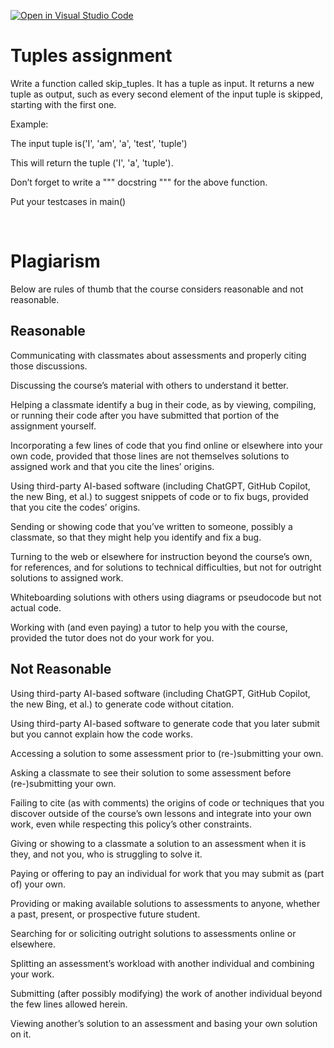 [![Open in Visual Studio Code](https://classroom.github.com/assets/open-in-vscode-718a45dd9cf7e7f842a935f5ebbe5719a5e09af4491e668f4dbf3b35d5cca122.svg)](https://classroom.github.com/online_ide?assignment_repo_id=13206864&assignment_repo_type=AssignmentRepo)
# Tuples assignment

Write a function called skip_tuples.
It has a tuple as input. 
It returns a new tuple as output, 
such as every second element of the input tuple is skipped, 
starting with the first one. 

Example:

The input tuple is('I', 'am', 'a', 'test', 'tuple')

This will return the tuple ('I', 'a', 'tuple').

Don’t forget to write a 
"""
docstring
"""
for the above function.

Put your testcases in main()



</br>



# Plagiarism 

Below are rules of thumb that the course considers reasonable and not reasonable. 

  

## Reasonable 

Communicating with classmates about assessments and properly citing those discussions. 

Discussing the course’s material with others to understand it better. 

Helping a classmate identify a bug in their code, as by viewing, compiling, or running their code after you have submitted that portion of the assignment yourself. 

Incorporating a few lines of code that you find online or elsewhere into your own code, provided that those lines are not themselves solutions to assigned work and that you cite the lines’ origins. 

Using third-party AI-based software (including ChatGPT, GitHub Copilot, the new Bing, et al.) to suggest snippets of code or to fix bugs, provided that you cite the codes’ origins. 

Sending or showing code that you’ve written to someone, possibly a classmate, so that they might help you identify and fix a bug. 

Turning to the web or elsewhere for instruction beyond the course’s own, for references, and for solutions to technical difficulties, but not for outright solutions to assigned work. 

Whiteboarding solutions with others using diagrams or pseudocode but not actual code. 

Working with (and even paying) a tutor to help you with the course, provided the tutor does not do your work for you. 




## Not Reasonable 

Using third-party AI-based software (including ChatGPT, GitHub Copilot, the new Bing, et al.) to generate code without citation. 

Using third-party AI-based software to generate code that you later submit but you cannot explain how the code works. 

Accessing a solution to some assessment prior to (re-)submitting your own. 

Asking a classmate to see their solution to some assessment before (re-)submitting your own. 

Failing to cite (as with comments) the origins of code or techniques that you discover outside of the course’s own lessons and integrate into your own work, even while respecting this policy’s other constraints. 

Giving or showing to a classmate a solution to an assessment when it is they, and not you, who is struggling to solve it. 

Paying or offering to pay an individual for work that you may submit as (part of) your own. 

Providing or making available solutions to assessments to anyone, whether a past, present, or prospective future student. 

Searching for or soliciting outright solutions to assessments online or elsewhere. 

Splitting an assessment’s workload with another individual and combining your work. 

Submitting (after possibly modifying) the work of another individual beyond the few lines allowed herein. 

Viewing another’s solution to an assessment and basing your own solution on it. 
